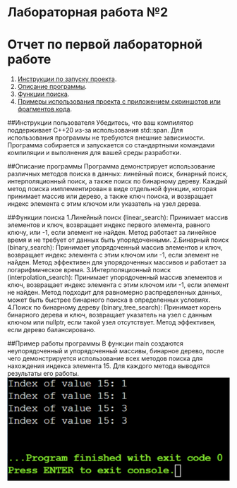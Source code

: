# Лабораторная работа №2
# Отчет по первой лабораторной работе

1. [Инструкции по запуску проекта](#1-инструкции-по-запуску-проекта).
2. [Описание программы](#2-описание-программы).
3. [Функции поиска](#3-функции-поиска).
4. [Примеры использования проекта с приложением скриншотов или фрагментов кода](#4-пример-использования-проекта-с-приложением-скриншотов).

##Инструкции пользователя
Убедитесь, что ваш компилятор поддерживает C++20 из-за использования std::span.
Для использования программы не требуются внешние зависимости.
Программа собирается и запускается со стандартными командами компиляции и выполнения для вашей среды разработки.

##Описание программы
Программа демонстрирует использование различных методов поиска в данных: линейный поиск, бинарный поиск, интерполяционный поиск, а также поиск по бинарному дереву. Каждый метод поиска имплементирован в виде отдельной функции, которая принимает массив или дерево, а также ключ поиска, и возвращает индекс элемента с этим ключом или указатель на узел дерева.

##Функции поиска
1.Линейный поиск (linear_search):
Принимает массив элементов и ключ, возвращает индекс первого элемента, равного ключу, или -1, если элемент не найден.
Метод работает за линейное время и не требует от данных быть упорядоченными.
2.Бинарный поиск (binary_search):
Принимает упорядоченный массив элементов и ключ, возвращает индекс элемента с этим ключом или -1, если элемент не найден.
Метод эффективен для упорядоченных массивов и работает за логарифмическое время.
3.Интерполяционный поиск (interpolation_search):
Принимает упорядоченный массив элементов и ключ, возвращает индекс элемента с этим ключом или -1, если элемент не найден.
Метод подходит для равномерно распределенных данных, может быть быстрее бинарного поиска в определенных условиях.
4.Поиск по бинарному дереву (binary_tree_search):
Принимает корень бинарного дерева и ключ, возвращает указатель на узел с данным ключом или nullptr, если такой узел отсутствует.
Метод эффективен, если дерево балансировано.

##Пример работы программы
В функции main создаются неупорядоченный и упорядоченный массивы, бинарное дерево, после чего демонстрируется использование всех методов поиска для нахождения индекса элемента 15. Для каждого метода выводятся результаты его работы.
![Пример работы программы](sample.png)
